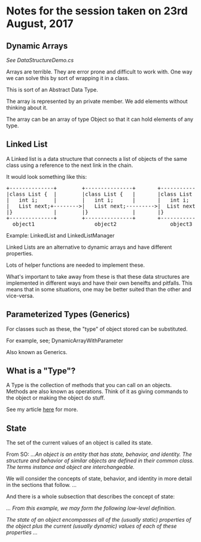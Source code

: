 # Notes for the session taken on 23rd August, 2017

## Dynamic Arrays

*See DataStructureDemo.cs*

Arrays are terrible. They are error prone and difficult to work with. One way we can solve this by sort of wrapping it in a class.

This is sort of an Abstract Data Type.

The array is represented by an private member. We add elements without thinking about it.

The array can be an array of type Object so that it can hold elements of any type.

## Linked List

A Linked list is a data structure that connects a list of objects of the same class using a reference to the next link in the chain.

It would look something like this:
<pre>
+--------------+        +---------------+       +---------------+
|class List {  |        |class List {   |       |class List {   |
|   int i;     |        |   int i;      |       |   int i;      |
|   List next;+-------->|   List next;--------->|  List next;   |
|}             |        |}              |       |}              |
+--------------+        +---------------+       +---------------+
  object1                   object2                 object3
</pre>

Example: LinkedList and LinkedListManager

Linked Lists are an alternative to dynamic arrays and have different properties.

Lots of helper functions are needed to implement these.

What's important to take away from these is that these data structures are implemented in different ways and have their own beneifts and pitfalls. This means that in some situations, one may be better suited than the other and vice-versa.

## Parameterized Types (Generics)

For classes such as these, the "type" of object stored can be substituted.

For example, see; DynamicArrayWithParameter<T>

Also known as Generics.

## What is a "Type"?

A Type is the collection of methods that you can call on an objects. Methods are also known as operations. Think of it as giving commands to the object or making the object do stuff.

See my article [here](https://dhavalonline.wordpress.com/2017/06/17/what-types-are-in-oop-really/) for more.


## State

The set of the current values of an object is called its state.

From SO:
*...An object is an entity that has state, behavior, and identity. The structure and behavior of similar objects are defined in their common class. The terms instance and object are interchangeable.*

We will consider the concepts of state, behavior, and identity in more detail in the sections that follow. ...

And there is a whole subsection that describes the concept of state:

*... From this example, we may form the following low-level definition.*

*The state of an object encompasses all of the (usually static) properties of the object plus the current (usually dynamic) values of each of these properties ...*

